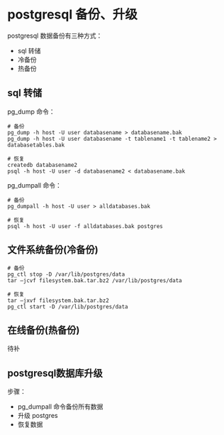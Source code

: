 # postgresql 备份、升级

postgresql 数据备份有三种方式：

* sql 转储
* 冷备份
* 热备份


## sql 转储

pg_dump 命令：

```
# 备份
pg_dump -h host -U user databasename > databasename.bak
pg_dump -h host -U user databasename -t tablename1 -t tablename2 > databasetables.bak

# 恢复
createdb databasename2
psql -h host -U user -d databasename2 < databasename.bak
```

pg_dumpall 命令：

```
# 备份
pg_dumpall -h host -U user > alldatabases.bak

# 恢复
psql -h host -U user -f alldatabases.bak postgres
```


## 文件系统备份(冷备份)

```
# 备份
pg_ctl stop -D /var/lib/postgres/data
tar –jcvf filesystem.bak.tar.bz2 /var/lib/postgres/data

# 恢复
tar –jxvf filesystem.bak.tar.bz2
pg_ctl start -D /var/lib/postgres/data
```


## 在线备份(热备份)

待补


## postgresql数据库升级

步骤：

* pg_dumpall 命令备份所有数据
* 升级 postgres
* 恢复数据
